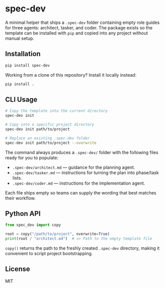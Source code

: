 # spec-dev

A minimal helper that ships a `.spec-dev` folder containing empty role guides for
three agents: architect, tasker, and coder. The package exists so the template can
be installed with `pip` and copied into any project without manual setup.

## Installation

```bash
pip install spec-dev
```

Working from a clone of this repository? Install it locally instead:

```bash
pip install .
```

## CLI Usage

```bash
# Copy the template into the current directory
spec-dev init

# Copy into a specific project directory
spec-dev init path/to/project

# Replace an existing .spec-dev folder
spec-dev init path/to/project --overwrite
```

The command always produces a `.spec-dev/` folder with the following files ready
for you to populate:

- `.spec-dev/architect.md` — guidance for the planning agent.
- `.spec-dev/tasker.md` — instructions for turning the plan into phase/task lists.
- `.spec-dev/coder.md` — instructions for the implementation agent.

Each file ships empty so teams can supply the wording that best matches their
workflow.

## Python API

```python
from spec_dev import copy

root = copy("/path/to/project", overwrite=True)
print(root / "architect.md")  # => Path to the empty template file
```

`copy()` returns the path to the freshly created `.spec-dev` directory, making it
convenient to script project bootstrapping.

## License

MIT
